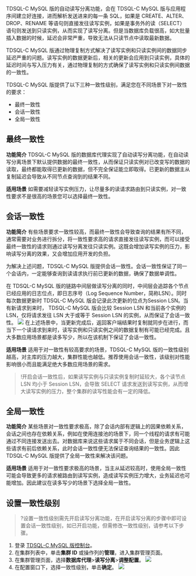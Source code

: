 TDSQL-C MySQL 版的自动读写分离功能，会在 TDSQL-C MySQL 版与应用程序间建立好连接，进而解析发送进来的每一条 SQL，如果是 CREATE、ALTER、DROP、RENAME 等语句则直接发往读写实例，如果是事务外的读（SELECT）语句则发送到只读实例，从而实现了读写分离。但是当数据库负载很高，如大批量插入数据的时候，延迟会非常严重，导致无法从只读节点中读取最新数据。

TDSQL-C MySQL 版通过物理复制方式解决了读写实例和只读实例间的数据同步延迟严重的问题。读写实例的数据更新后，相关的更新会应用到只读实例，具体的延迟时间与写入压力有关，通过物理复制的方式确保了读写实例和只读实例间数据的一致性。

TDSQL-C MySQL 版提供了以下三种一致性级别，满足您在不同场景下对一致性的要求：
- 最终一致性
- 会话一致性
- 全局一致性

## 最终一致性
**功能简介**
TDSQL-C MySQL 版的数据库代理实现了自动读写分离功能，在自动读写分离场景下默认提供数据的最终一致性，从而保证只读实例对已改变写的数据的读取，最终都能取得已更新的数据，但不完全保证能立即取得。已更新的数据主从复制延迟会导致从不同节点查询到的结果不同。

**适用场景**
如需要减轻读写实例压力，让尽量多的读请求路由到只读实例，对一致性要求不是很高的场景您可以选择最终一致性。


## 会话一致性
**功能简介**
有些场景要求一致性较高，而最终一致性会导致查询的结果有所不同，通常需要对业务进行拆分，将一致性要求高的请求直接发往读写实例，而可以接受最终一致性的请求则通过读写分离发往只读实例。这既会增加读写实例的压力，影响读写分离的效果，又会增加应用开发的负担。

为解决上述问题，TDSQL-C MySQL 版提供会话一致性。会话一致性保证了同一个会话内，一定能够查询到读请求执行前已更新的数据，确保了数据单调性。

在 TDSQL-C MySQL 版的链路中间层做读写分离的同时，中间层会追踪各个节点已经应用的日志位点，即日志序号（Log Sequence Number，简称LSN）。同时每次数据更新时 TDSQL-C MySQL 版会记录此次更新的位点为Session LSN。当有新请求到来时， TDSQL-C MySQL 版会比较 Session LSN 和当前各个实例的 LSN，仅将请求发往 LSN 大于或等于 Session LSN 的实例，从而保证了会话一致性。
![](https://qcloudimg.tencent-cloud.cn/raw/15e0e63c8fdd6993a81761f4064b1de2.png)
在上述场景中，当更新完成后，返回客户端结果时复制就同步在进行，而当下一个读请求到来时，读写实例和只读实例之间的数据复制有可能已经完成。且大多数应用场景都是读多写少，所以在该机制下保证了会话一致性。

**适用场景**
适用于对一致性有较高要求的场景，TDSQL-C MySQL 版的一致性级别越高，对主库的压力越大，集群性能也越低。推荐使用会话一致性，该级别对性能影响很小而且能满足绝大多数应用场景的需求。

>!开启会话一致性后，如果读写实例与只读实例复制时延较大，各个读节点 LSN 均小于 Session LSN，会导致 SELECT 请求发送到读写实例，从而增大读写实例的压力，整个集群的读写性能会有一定的降低。



## 全局一致性
**功能简介**
某些场景对一致性要求极高，除了会话内部有逻辑上的因果依赖关系，会话之间也存在依赖关系，例如在使用连接池的场景下，同一个线程的请求有可能通过不同连接发送出去。对数据库来说这些请求属于不同会话，但是业务逻辑上这些请求有前后依赖关系，此时会话一致性便无法保证查询结果的一致性。因此 TDSQL-C MySQL 版提供了全局一致性来解决该问题。

**适用场景**
适用于对一致性要求极高的场景，当主从延迟较高时，使用全局一致性可能会导致更多的请求被路由到读写实例，造成读写实例压力增大，业务延迟也可能增加。因此建议在读多写少的场景下选择全局一致性。

## 设置一致性级别
>?设置一致性级别需先开启读写分离功能，在开启读写分离的步骤中即可设置会话一致性级别，如已开启功能，但需修改一致性级别，请参考以下步骤。
>
1. 登录 [TDSQL-C MySQL 版控制台](https://console.cloud.tencent.com/cynosdb/mysql#/)。
2. 在集群列表中，单击**集群 ID** 或操作列的**管理**，进入集群管理页面。
3. 在集群管理页面，选择**数据库代理**>**读写分离**>**调整配置**。
![](https://qcloudimg.tencent-cloud.cn/raw/dbdf646037bbcdb4b956a763e12a2695.png)
4. 在配置窗口下，选择一致性级别，单击**确定**。
![](https://qcloudimg.tencent-cloud.cn/raw/708f402b94e944b53f239dcb9bea6080.png)

